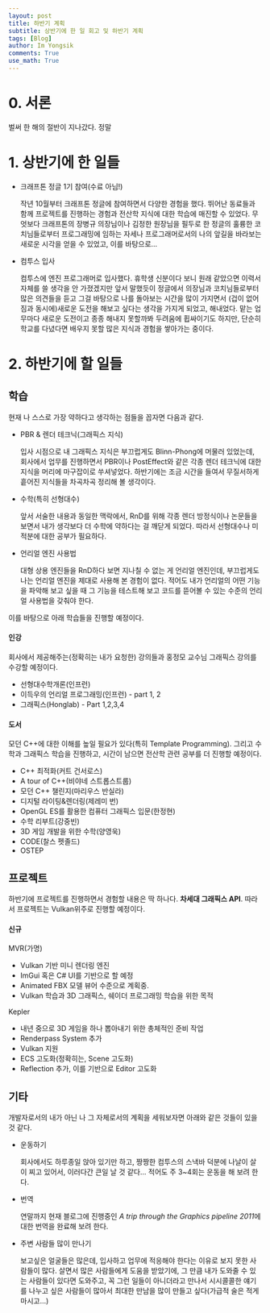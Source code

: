 ```yaml
---
layout: post
title: 하반기 계획
subtitle: 상반기에 한 일 회고 및 하반기 계획
tags: [Blog]
author: Im Yongsik
comments: True
use_math: True
---
```


# 0. 서론

벌써 한 해의 절반이 지나갔다. 정말 

# 1. 상반기에 한 일들

* 크래프톤 정글 1기 참여(수료 아님!)

  작년 10월부터 크래프톤 정글에 참여하면서 다양한 경험을 했다. 뛰어난 동료들과 함께 프로젝트를 진행하는 경험과 전산학 지식에 대한 학습에 매진할 수 있었다. 무엇보다 크래프톤의 장병규 의장님이나 김정한 원장님을 필두로 한 정글의 훌륭한 코치님들로부터 프로그래밍에 임하는 자세나 프로그래머로서의 나의 앞길을 바라보는 새로운 시각을 얻을 수 있었고, 이를 바탕으로...

* 컴투스 입사

  컴투스에 엔진 프로그래머로 입사했다. 휴학생 신분이다 보니 원래 같았으면 이력서 자체를 쓸 생각을 안 가졌겠지만 앞서 말했듯이 정글에서 의장님과 코치님들로부터 많은 의견들을 듣고 그걸 바탕으로 나를 돌아보는 시간을 많이 가지면서 (겁이 없어짐과 동시에)새로운 도전을 해보고 싶다는 생각을 가지게 되었고, 해내었다. 맡는 업무마다 새로운 도전이고 종종 해내지 못할까봐 두려움에 휩싸이기도 하지만, 단순히 학교를 다녔다면 배우지 못할 많은 지식과 경험을 쌓아가는 중이다. 


# 2. 하반기에 할 일들

## 학습

현재 나 스스로 가장 약하다고 생각하는 점들을 꼽자면 다음과 같다.

* PBR & 렌더 테크닉(그래픽스 지식)

  입사 시점으로 내 그래픽스 지식은 부끄럽게도 Blinn-Phong에 머물러 있었는데, 회사에서 업무를 진행하면서 PBR이나 PostEffect와 같은 각종 렌더 테크닉에 대한 지식을 머리에 마구잡이로 쑤셔넣었다. 하반기에는 조금 시간을 들여서 무질서하게 흩어진 지식들을 차곡차곡 정리해 볼 생각이다.

* 수학(특히 선형대수)

  앞서 서술한 내용과 동일한 맥락에서, RnD를 위해 각종 렌더 방정식이나 논문들을 보면서 내가 생각보다 더 수학에 약하다는 걸 깨닫게 되었다. 따라서 선형대수나 미적분에 대한 공부가 필요하다.

* 언리얼 엔진 사용법

  대형 상용 엔진들을 RnD하다 보면 지나칠 수 없는 게 언리얼 엔진인데, 부끄럽게도 나는 언리얼 엔진을 제대로 사용해 본 경험이 없다. 적어도 내가 언리얼의 어떤 기능을 파악해 보고 싶을 때 그 기능을 테스트해 보고 코드를 뜯어볼 수 있는 수준의 언리얼 사용법을 갖춰야 한다.

이를 바탕으로 아래 학습들을 진행할 예정이다.

#### 인강

회사에서 제공해주는(정확히는 내가 요청한) 강의들과 홍정모 교수님 그래픽스 강의를 수강할 예정이다.

* 선형대수학개론(인프런)
* 이득우의 언리얼 프로그래밍(인프런) - part 1, 2
* 그래픽스(Honglab) - Part 1,2,3,4

#### 도서

모던 C++에 대한 이해를 높일 필요가 있다(특히 Template Programming). 그리고 수학과 그래픽스 학습을 진행하고, 시간이 남으면 전산학 관련 공부를 더 진행할 예정이다.

* C++ 최적화(커트 건서로스)
* A tour of C++(비야네 스트롭스트룹)
* 모던 C++ 챌린지(마리우스 반실라)
* 디지털 라이팅&렌더링(제레미 번)
* OpenGL ES를 활용한 컴퓨터 그래픽스 입문(한정현)
* 수학 리부트(강중빈)
* 3D 게임 개발을 위한 수학(양영욱)
* CODE(찰스 펫졸드)
* OSTEP

## 프로젝트

하반기에 프로젝트를 진행하면서 경험할 내용은 딱 하나다. **차세대 그래픽스 API**. 따라서 프로젝트는 Vulkan위주로 진행할 예정이다.

#### 신규

MVR(가명)

* Vulkan 기반 미니 렌더링 엔진
* ImGui 혹은 C# UI를 기반으로 할 예정
* Animated FBX 모델 뷰어 수준으로 계획중.
* Vulkan 학습과 3D 그래픽스, 쉐이더 프로그래밍 학습을 위한 목적

Kepler

* 내년 중으로 3D 게임을 하나 뽑아내기 위한 총체적인 준비 작업
* Renderpass System 추가
* Vulkan 지원
* ECS 고도화(정확히는, Scene 고도화)
* Reflection 추가, 이를 기반으로 Editor 고도화

## 기타

개발자로서의 내가 아닌 나 그 자체로서의 계획을 세워보자면 아래와 같은 것들이 있을 것 같다.

* 운동하기

  회사에서도 하루종일 앉아 있기만 하고, 짱짱한 컴투스의 스낵바 덕분에 나날이 살이 찌고 있어서, 이러다간 큰일 날 것 같다... 적어도 주 3~4회는 운동을 해 보려 한다.

* 번역

  연말까지 현재 블로그에 진행중인 *A trip through the Graphics pipeline 2011*에 대한 번역을 완료해 보려 한다. 

* 주변 사람들 많이 만나기

  보고싶은 얼굴들은 많은데, 입사하고 업무에 적응해야 한다는 이유로 보지 못한 사람들이 많다. 살면서 많은 사람들에게 도움을 받았기에, 그 만큼 내가 도와줄 수 있는 사람들이 있다면 도와주고, 꼭 그런 일들이 아니더라고 만나서 시시콜콜한 얘기를 나누고 싶은 사람들이 많아서 최대한 만남을 많이 만들고 싶다(가급적 술은 적게 마시고...)
